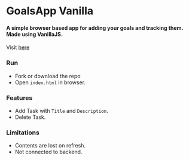 # GoalsApp Vanilla

#### A simple browser based app for adding your goals and tracking them. Made using VanillaJS.

Visit [here](https://alpha74.github.io/GoalsApp_Vanilla/)

### Run
- Fork or download the repo
- Open `index.html` in browser.


### Features
- Add Task with `Title` and `Description`.
- Delete Task.


### Limitations
- Contents are lost on refresh.
- Not connected to backend.
